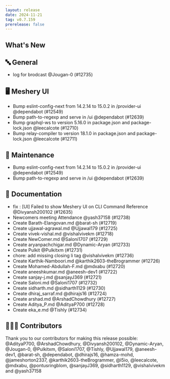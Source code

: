 ```yaml
---
layout: release
date: 2024-11-21
tag: v0.7.159
prerelease: false
---
```


## What's New

## 🔤 General

- log for brodcast @Jougan-0 (#12735)

## 🖥 Meshery UI

- Bump eslint-config-next from 14.2.14 to 15.0.2 in /provider-ui @dependabot (#12549)
- Bump path-to-regexp and serve in /ui @dependabot (#12639)
- Bump graphql-ws to version 5.16.0 in package.json and package-lock.json @leecalcote (#12710)
- Bump relay-compiler to version 18.1.0 in package.json and package-lock.json @leecalcote (#12711)

## 🧰 Maintenance

- Bump eslint-config-next from 14.2.14 to 15.0.2 in /provider-ui @dependabot (#12549)
- Bump path-to-regexp and serve in /ui @dependabot (#12639)

## 📖 Documentation

- fix : [UI] Failed to show Meshery UI on CLI Command Reference @Divyansh200102 (#12635)
- Newcomers meeting Attendance @yash37158 (#12738)
- Create Barath-Elangovan.md @barat-sh (#12719)
- Create ujjawal-agrawal.md @Ujjawal179 (#12725)
- Create vivek-vishal.md @vishalvivekm (#12718)
- Create NewComer.md @Saloni1707 (#12729)
- Create aryanpachchigar.md @Dynamic-Aryan (#12733)
- Create Pulkit @Pulkitxm (#12731)
- chore: add missing closing li tag @vishalvivekm (#12736)
- Create Karthik-Namboori.md @karthik2603-theBrogrammer (#12726)
- Create Mohamed-Abdullah-F.md @mdxabu (#12720)
- Create aneeshkumar.md @aneesh-dev1 (#12722)
- Create sanjay-j.md @sanjayJ369 (#12721)
- Create Saloni.md @Saloni1707 (#12732)
- Create sidharth.md @sidharth1129 (#12730)
- Create dhiraj_sarraf.md @dhirajs16 (#12724)
- Create arshad.md @ArshadChowdhury (#12727)
- Create Aditya_P.md @AdityaP700 (#12728)
- Create eka_e.md @Tishly (#12734)

## 👨🏽‍💻 Contributors

Thank you to our contributors for making this release possible:
@AdityaP700, @ArshadChowdhury, @Divyansh200102, @Dynamic-Aryan, @Jougan-0, @Pulkitxm, @Saloni1707, @Tishly, @Ujjawal179, @aneesh-dev1, @barat-sh, @dependabot, @dhirajs16, @hamza-mohd, @jameshorton2337, @karthik2603-theBrogrammer, @l5io, @leecalcote, @mdxabu, @pontusringblom, @sanjayJ369, @sidharth1129, @vishalvivekm and @yash37158
